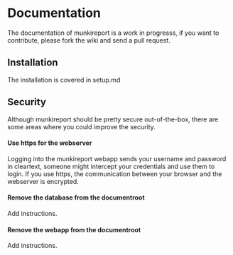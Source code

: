 Documentation
=============

The documentation of munkireport is a work in progresss, if you want to contribute, please fork the wiki and send a pull request.

Installation
---

The installation is covered in setup.md

Security
---

Although munkireport should be pretty secure out-of-the-box, there are some areas where you could improve the security.

#### Use https for the webserver

Logging into the munkireport webapp sends your username and password in cleartext, someone might intercept your credentials and use them to 
login. If you use https, the communication between your browser and the webserver is encrypted.

#### Remove the database from the documentroot

Add instructions.

#### Remove the webapp from the documentroot

Add instructions.
